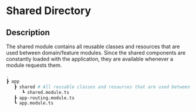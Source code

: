 # Shared Directory

## Description

The shared module contains all reusable classes and resources that are used between domain/feature modules. Since the shared components are constantly loaded with the application, they are available whenever a module requests them.

```bash
.
┣ app 
   ┣ shared # All reusable classes and resources that are used between domain/feature modules should be added here
      ┗ shared.module.ts
   ┣ app-routing.module.ts
   ┗ app.module.ts
```
